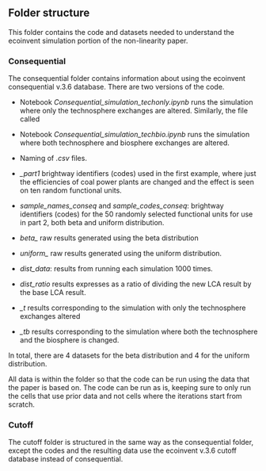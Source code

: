 ## Folder structure

This folder contains the code and datasets needed to understand the ecoinvent simulation portion of the non-linearity paper. 

### Consequential 
The consequential folder contains information about using the ecoinvent consequential v.3.6 database. There are two versions of the code. 

- Notebook *Consequential_simulation_techonly.ipynb* runs the simulation where only the technosphere exchanges are altered. Similarly, the file called 
- Notebook *Consequential_simulation_techbio.ipynb* runs the simulation where both technosphere and biosphere exchanges are altered. 

- Naming of _.csv_ files. 

 - *_part1* brightway identifiers (codes) used in the first example, where just the efficiencies of coal power plants are changed and the effect is seen on ten random functional units. 

 - *sample_names_conseq* and *sample_codes_conseq*:  brightway identifiers (codes) for the 50 randomly selected functional units for use in part 2, both beta and uniform distribution. 

 - *beta_* raw results generated using the beta distribution 

 - *uniform_*  raw results generated using the uniform distribution. 

 - *dist_data*: results from running each simulation 1000 times. 
 
 - *dist_ratio* results expresses as a ratio of dividing the new LCA result by the base LCA result. 
 
 - *_t* results corresponding to the simulation with only the technosphere exchanges altered
 
 -  *_tb* results corresponding to the simulation where both the technosphere and the biosphere is changed. 

 In total, there are 4 datasets for the beta distribution and 4 for the uniform distribution. 

All data is within the folder so that the code can be run using the data that the paper is based on. The code can be run as is, keeping sure to only run the cells that use prior data and not cells where the iterations start from scratch. 

### Cutoff
The cutoff folder is structured in the same way as the consequential folder, except the codes and the resulting data use the ecoinvent v.3.6 cutoff database instead of consequential. 



